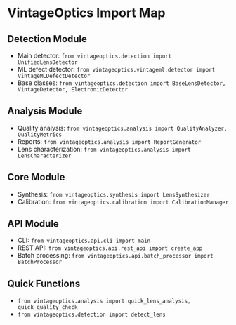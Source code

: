 # VintageOptics Import Map

## Detection Module
- Main detector: `from vintageoptics.detection import UnifiedLensDetector`
- ML defect detector: `from vintageoptics.vintageml.detector import VintageMLDefectDetector`
- Base classes: `from vintageoptics.detection import BaseLensDetector, VintageDetector, ElectronicDetector`

## Analysis Module
- Quality analysis: `from vintageoptics.analysis import QualityAnalyzer, QualityMetrics`
- Reports: `from vintageoptics.analysis import ReportGenerator`
- Lens characterization: `from vintageoptics.analysis import LensCharacterizer`

## Core Module
- Synthesis: `from vintageoptics.synthesis import LensSynthesizer`
- Calibration: `from vintageoptics.calibration import CalibrationManager`

## API Module
- CLI: `from vintageoptics.api.cli import main`
- REST API: `from vintageoptics.api.rest_api import create_app`
- Batch processing: `from vintageoptics.api.batch_processor import BatchProcessor`

## Quick Functions
- `from vintageoptics.analysis import quick_lens_analysis, quick_quality_check`
- `from vintageoptics.detection import detect_lens`
